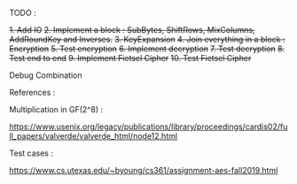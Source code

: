 TODO :

~~1. Add IO~~
~~2. Implement a block : SubBytes, ShiftRows, MixColumns, AddRoundKey and Inverses.~~
~~3. KeyExpansion~~
~~4. Join everything in a block : Encryption~~
~~5. Test encryption~~
~~6. Implement decryption~~
~~7. Test decryption~~
~~8. Test end to end~~
~~9. Implement Fietsel Cipher~~
~~10. Test Fietsel Cipher~~

Debug Combination


References :

Multiplication in GF(2^8) :

https://www.usenix.org/legacy/publications/library/proceedings/cardis02/full_papers/valverde/valverde_html/node12.html


Test cases :

https://www.cs.utexas.edu/~byoung/cs361/assignment-aes-fall2019.html


